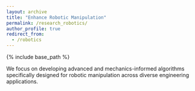 ```yaml
---
layout: archive
title: "Enhance Robotic Manipulation"
permalink: /research_robotics/
author_profile: true
redirect_from:
  - /robotics
---
```


{% include base_path %}


We focus on developing advanced and mechanics-informed algorithms specifically designed for robotic manipulation across diverse engineering applications.






